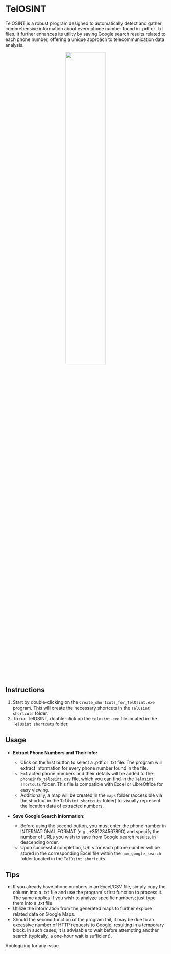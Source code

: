 # TelOSINT

TelOSINT is a robust program designed to automatically detect and gather comprehensive information about every phone number found in .pdf or .txt files. It further enhances its utility by saving Google search results related to each phone number, offering a unique approach to telecommunication data analysis.

<p align="center">
  <img src="https://github.com/user-attachments/assets/faf7cddf-0519-4271-82c4-d4416c49ef10" width="50%" height="50%" />
</p> 

## Instructions

1. Start by double-clicking on the `Create_shortcuts_for_TelOsint.exe` program. This will create the necessary shortcuts in the `TelOsint shortcuts` folder.
2. To run TelOSINT, double-click on the `telosint.exe` file located in the `TelOsint shortcuts` folder.

## Usage

- **Extract Phone Numbers and Their Info:**
  - Click on the first button to select a .pdf or .txt file. The program will extract information for every phone number found in the file.
  - Extracted phone numbers and their details will be added to the `phoneinfo_telosint.csv` file, which you can find in the `TelOsint shortcuts` folder. This file is compatible with Excel or LibreOffice for easy viewing.
  - Additionally, a map will be created in the `maps` folder (accessible via the shortcut in the `TelOsint shortcuts` folder) to visually represent the location data of extracted numbers.

- **Save Google Search Information:**
  - Before using the second button, you must enter the phone number in INTERNATIONAL FORMAT (e.g., +351234567890) and specify the number of URLs you wish to save from Google search results, in descending order.
  - Upon successful completion, URLs for each phone number will be stored in the corresponding Excel file within the `num_google_search` folder located in the `TelOsint shortcuts`.

## Tips

- If you already have phone numbers in an Excel/CSV file, simply copy the column into a .txt file and use the program's first function to process it. The same applies if you wish to analyze specific numbers; just type them into a .txt file.
- Utilize the information from the generated maps to further explore related data on Google Maps.
- Should the second function of the program fail, it may be due to an excessive number of HTTP requests to Google, resulting in a temporary block. In such cases, it is advisable to wait before attempting another search (typically, a one-hour wait is sufficient).

Apologizing for any issue.

